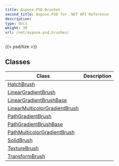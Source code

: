 ```yaml
---
title: Aspose.PSD.Brushes
second_title: Aspose.PSD for .NET API Reference
description: 
type: docs
weight: 30
url: /net/aspose.psd.brushes/
---
```

{{< psd/tize >}}


## Classes

| Class | Description |
| --- | --- |
| [HatchBrush](./hatchbrush/) |  |
| [LinearGradientBrush](./lineargradientbrush/) |  |
| [LinearGradientBrushBase](./lineargradientbrushbase/) |  |
| [LinearMulticolorGradientBrush](./linearmulticolorgradientbrush/) |  |
| [PathGradientBrush](./pathgradientbrush/) |  |
| [PathGradientBrushBase](./pathgradientbrushbase/) |  |
| [PathMulticolorGradientBrush](./pathmulticolorgradientbrush/) |  |
| [SolidBrush](./solidbrush/) |  |
| [TextureBrush](./texturebrush/) |  |
| [TransformBrush](./transformbrush/) |  |


